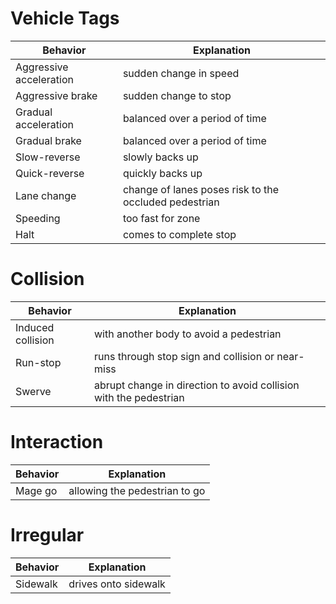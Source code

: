 

# Vehicle Tags
| Behavior | Explanation |
| ----------- | ----------- |
| Aggressive acceleration | sudden change in speed |
| Aggressive brake | sudden change to stop |
| Gradual acceleration | balanced over a period of time |
| Gradual brake | balanced over a period of time |
| Slow-reverse | slowly backs up |
| Quick-reverse | quickly backs up |
| Lane change | change of lanes poses risk to the occluded pedestrian |
| Speeding | too fast for zone |
| Halt | comes to complete stop |


# Collision
| Behavior | Explanation |
| ----------- | ----------- |
| Induced collision | with another body to avoid a pedestrian |
| Run-stop | runs through stop sign and collision or near-miss |
| Swerve | abrupt change in direction to avoid collision with the pedestrian |


# Interaction
| Behavior | Explanation |
| ----------- | ----------- |
| Mage go | allowing the pedestrian to go |

# Irregular
| Behavior | Explanation |
| ----------- | ----------- |
| Sidewalk | drives onto sidewalk |